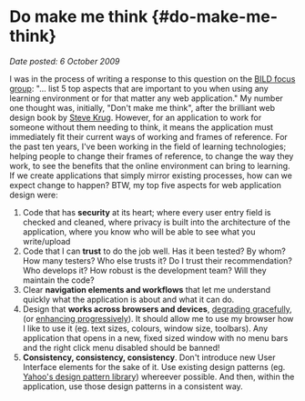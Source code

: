 # Do make me think {#do-make-me-think}

_Date posted: 6 October 2009_

I was in the process of writing a response to this question on the [BILD focus group](http://www.cs.le.ac.uk/projects/ROLE/pg/groups/56/bild-focus-group/): "... list 5 top aspects that are important to you when using any learning environment or for that matter any web application." My number one thought was, initially, "Don't make me think", after the brilliant web design book by [Steve Krug](http://www.sensible.com/). However, for an application to work for someone without them needing to think, it means the application must immediately fit their current ways of working and frames of reference. For the past ten years, I've been working in the field of learning technologies; helping people to change their frames of reference, to change the way they work, to see the benefits that the online environment can bring to learning. If we create applications that simply mirror existing processes, how can we expect change to happen? BTW, my top five aspects for web application design were:

1.  Code that has **security** at its heart; where every user entry field is checked and cleaned, where privacy is built into the architecture of the application, where you know who will be able to see what you write/upload
2.  Code that I can **trust** to do the job well. Has it been tested? By whom? How many testers? Who else trusts it? Do I trust their recommendation? Who develops it? How robust is the development team? Will they maintain the code?
3.  Clear **navigation elements and workflows** that let me understand quickly what the application is about and what it can do.
4.  Design that **works across browsers and devices**, [degrading gracefully](http://en.wikipedia.org/wiki/Graceful_degradation), (or [enhancing progressively](http://en.wikipedia.org/wiki/Progressive_enhancement)). It should allow me to use my browser how I like to use it (eg. text sizes, colours, window size, toolbars). Any application that opens in a new, fixed sized window with no menu bars and the right click menu disabled should be banned!
5.  **Consistency, consistency, consistency**. Don't introduce new User Interface elements for the sake of it. Use existing design patterns (eg. [Yahoo's design pattern library](http://developer.yahoo.com/ypatterns/)) whereever possible. And then, within the application, use those design patterns in a consistent way.